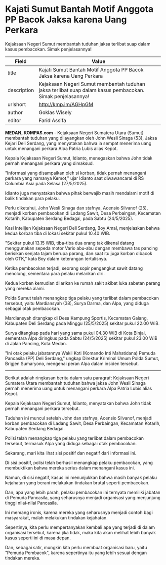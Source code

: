 # Kajati Sumut Bantah Motif Anggota PP Bacok Jaksa karena Uang Perkara

Kejaksaan Negeri Sumut membantah tuduhan jaksa terlibat suap dalam kasus pembacokan. Simak penjelasannya!

| Field       | Value                                                       |
|-------------|-------------------------------------------------------------|
| title       | Kajati Sumut Bantah Motif Anggota PP Bacok Jaksa karena Uang Perkara |
| description | Kejaksaan Negeri Sumut membantah tuduhan jaksa terlibat suap dalam kasus pembacokan. Simak penjelasannya! |
| urlshort    | http://kmp.im/AGHpGM |
| author      | Goklas Wisely  |
| editor      | Farid Assifa |

**MEDAN, KOMPAS.com** - Kejaksaan Negeri Sumatera Utara (Sumut) membantah tuduhan yang dilayangkan oleh John Wesli Sinaga (53), Jaksa Kejari Deli Serdang, yang menyatakan bahwa ia sempat menerima uang untuk menangani perkara Alpa Patria Lubis alias Kepot.

Kepala Kejaksaan Negeri Sumut, Idianto, menegaskan bahwa John tidak pernah menangani perkara yang dimaksud.

\"Informasi yang disampaikan oleh si korban, tidak pernah menangani perkara yang namanya Kemot,\" ujar Idianto saat diwawancarai di RS Columbia Asia pada Selasa (27/5/2025).

Idianto juga menyatakan bahwa pihak berwajib masih mendalami motif di balik tindakan para pelaku.

Perlu diketahui, John Wesli Sinaga dan stafnya, Acensio Silvanof (25), menjadi korban pembacokan di Ladang Sawit, Desa Perbaingan, Kecamatan Kotarih, Kabupaten Serdang Bedagai, pada Sabtu (24/5/2025).

Kasi Intelijen Kejaksaan Negeri Deli Serdang, Boy Amal, menjelaskan bahwa kedua korban tiba di lokasi sekitar pukul 10.40 WIB.

\"Sekitar pukul 13.15 WIB, tiba-tiba dua orang tak dikenal datang menggunakan sepeda motor Vario abu-abu dengan membawa tas pancing berisikan senjata tajam berupa parang, dan saat itu juga korban dibacok oleh OTK,\" kata Boy dalam keterangan tertulisnya.

Ketika pembacokan terjadi, seorang sopir pengangkut sawit datang menolong, sementara para pelaku melarikan diri.

Kedua korban kemudian dilarikan ke rumah sakit akibat luka sabetan parang yang mereka alami.

Polda Sumut telah menangkap tiga pelaku yang terlibat dalam pembacokan tersebut, yaitu Mardiansyah (38), Surya Darma, dan Alpa, yang diduga sebagai otak pembacokan.

Mardiansyah ditangkap di Desa Kampung Sportis, Kecamatan Galang, Kabupaten Deli Serdang pada Minggu (25/5/2025) sekitar pukul 22.00 WIB.

Surya ditangkap pada hari yang sama pukul 04.30 WIB di Kota Binjai, sementara Alpa diringkus pada Sabtu (24/5/2025) sekitar pukul 23.00 WIB di Jalan Pancing, Kota Medan.

\"Ini otak pelaku jabatannya Wakil Koti (Komando Inti Mahatidana) Pemuda Pancasila (PP) Deli Serdang,\" ungkap Direktur Kriminal Umum Polda Sumut, Brigjen Sumaryono, mengenai peran Alpa dalam insiden tersebut.

---
Berikut adalah ringkasan berita dalam satu paragraf: Kejaksaan Negeri Sumatera Utara membantah tuduhan bahwa jaksa John Wesli Sinaga pernah menerima uang untuk menangani perkara Alpa Patria Lubis alias Kepot.

 Kepala Kejaksaan Negeri Sumut, Idianto, menyatakan bahwa John tidak pernah menangani perkara tersebut.

 Tuduhan ini muncul setelah John dan stafnya, Acensio Silvanof, menjadi korban pembacokan di Ladang Sawit, Desa Perbaingan, Kecamatan Kotarih, Kabupaten Serdang Bedagai.

 Polisi telah menangkap tiga pelaku yang terlibat dalam pembacokan tersebut, termasuk Alpa yang diduga sebagai otak pembacokan.



Sekarang, mari kita lihat sisi positif dan negatif dari informasi ini.

 Di sisi positif, polisi telah berhasil menangkap pelaku pembacokan, yang membuktikan bahwa mereka serius dalam menangani kasus ini.

 Namun, di sisi negatif, kasus ini menunjukkan bahwa masih banyak pelaku kejahatan yang berani melakukan tindakan brutal seperti pembacokan.

 Dan, apa yang lebih parah, pelaku pembacokan ini ternyata memiliki jabatan di Pemuda Pancasila, yang seharusnya menjadi organisasi yang menjunjung tinggi nilai-nilai Pancasila.

 Ini memang ironis, karena mereka yang seharusnya menjadi contoh bagi masyarakat, malah melakukan tindakan kejahatan.

 Sepertinya, kita perlu mempertanyakan kembali apa yang terjadi di dalam organisasi tersebut, karena jika tidak, maka kita akan melihat lebih banyak kasus seperti ini di masa depan.

 Dan, sebagai satir, mungkin kita perlu membuat organisasi baru, yaitu "Pemuda Pembacok", karena sepertinya itu yang lebih sesuai dengan tindakan mereka.
